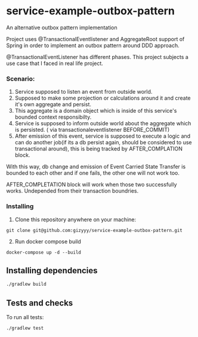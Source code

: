 # service-example-outbox-pattern
An alternative outbox pattern implementation

Project uses @TransactionalEventlistener and AggregateRoot support of Spring in order to implement an outbox pattern around DDD approach.

@TransactionalEventListener has different phases. This project subjects a use case that I faced in real life project.

### Scenario:

1) Service supposed to listen an event from outside world.
2) Supposed to make some projection or calculations around it and create it's own aggregate and persist.
3) This aggregate is a domain object which is inside of this service's bounded context responsibilty.
4) Service is supposed to inform outside world about the aggregate which is persisted. ( via transactionaleventlistener BEFORE_COMMIT)
5) After emission of this event, service is supposed to execute a logic and can do another job(if its a db persist again, should be considered to use transactional around), this is being tracked by AFTER_COMPLATION block.

With this way, db change and emission of Event Carried State Transfer is bounded to each other and if one fails, the other one will not work too.

AFTER_COMPLETATION block will work when those two successfully works. Undepended from their transaction boundries.

### Installing
1. Clone this repository anywhere on your machine:
```
git clone git@github.com:gizyyy/service-example-outbox-pattern.git
```

2. Run docker compose build
```
docker-compose up -d --build
```

## Installing dependencies
```bash
./gradlew build
```

## Tests and checks
To run all tests:
```bash
./gradlew test
```


